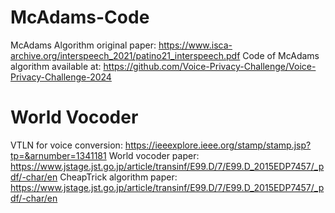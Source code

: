 # McAdams-Code
 McAdams Algorithm original paper: https://www.isca-archive.org/interspeech_2021/patino21_interspeech.pdf 
Code of McAdams algorithm available at: https://github.com/Voice-Privacy-Challenge/Voice-Privacy-Challenge-2024
# World Vocoder 
VTLN for voice conversion: https://ieeexplore.ieee.org/stamp/stamp.jsp?tp=&arnumber=1341181
World vocoder paper: https://www.jstage.jst.go.jp/article/transinf/E99.D/7/E99.D_2015EDP7457/_pdf/-char/en
CheapTrick algorithm paper: https://www.jstage.jst.go.jp/article/transinf/E99.D/7/E99.D_2015EDP7457/_pdf/-char/en
